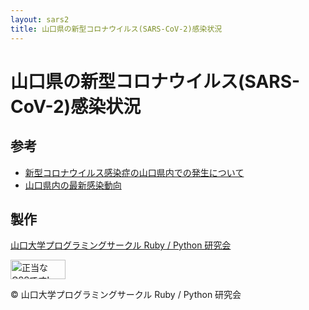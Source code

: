 ```yaml
---
layout: sars2
title: 山口県の新型コロナウイルス(SARS-CoV-2)感染状況
---
```


# 山口県の新型コロナウイルス(SARS-CoV-2)感染状況

<div id="sum"></div>
<div id="map"></div>
<div id="list"></div>

<script src="https://himeyama.github.io/KeisanJS/era-1.1.0.js"></script>
<script src="table.js"></script>
<script src="active.covid19.js"></script>
<link rel="stylesheet" href="style.css">

## 参考
- [新型コロナウイルス感染症の山口県内での発生について](https://www.pref.yamaguchi.lg.jp/cms/a10000/korona2020/202004240002.html)
- [山口県内の最新感染動向](https://yamaguchi.stopcovid19.jp/)

## 製作
[山口大学プログラミングサークル Ruby / Python 研究会](../)

<p>
    <a href="https://jigsaw.w3.org/css-validator/check/referer">
        <img style="border:0;width:88px;height:31px"
            src="https://jigsaw.w3.org/css-validator/images/vcss"
            alt="正当なCSSです!" />
    </a>
</p>

© 山口大学プログラミングサークル Ruby / Python 研究会